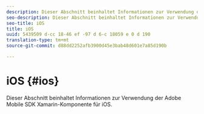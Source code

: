 ```yaml
---
description: Dieser Abschnitt beinhaltet Informationen zur Verwendung der Adobe Mobile SDK Xamarin-Komponente für iOS.
seo-description: Dieser Abschnitt beinhaltet Informationen zur Verwendung der Adobe Mobile SDK Xamarin-Komponente für iOS.
seo-title: iOS
title: iOS
uuid: 5439509 d-cc 18-46 ef -97 d 6-c 18059 e 0 d 190
translation-type: tm+mt
source-git-commit: d88dd2252afb3900d45e3bab48d601e7a85d190b

---
```



# iOS {#ios}

Dieser Abschnitt beinhaltet Informationen zur Verwendung der Adobe Mobile SDK Xamarin-Komponente für iOS.


